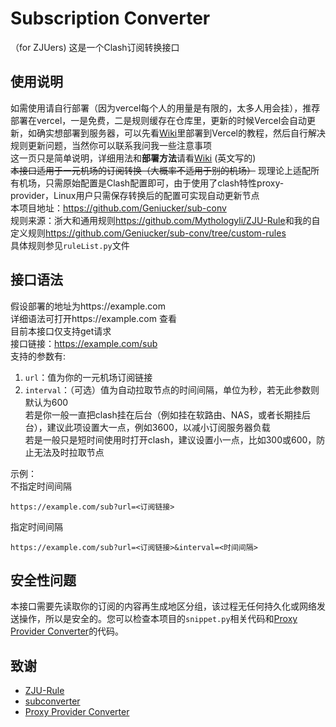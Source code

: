 # Subscription Converter
（for ZJUers)
这是一个Clash订阅转换接口
## 使用说明
如需使用请自行部署（因为vercel每个人的用量是有限的，太多人用会挂），推荐部署在vercel，一是免费，二是规则缓存在仓库里，更新的时候Vercel会自动更新，如确实想部署到服务器，可以先看[Wiki](https://github.com/Geniucker/sub-conv/wiki)里部署到Vercel的教程，然后自行解决规则更新问题，当然你可以联系我问我一些注意事项  
这一页只是简单说明，详细用法和**部署方法**请看[Wiki](https://github.com/Geniucker/sub-conv/wiki) (英文写的)  
~~本接口适用于一元机场的订阅转换（大概率不适用于别的机场）~~ 现理论上适配所有机场，只需原始配置是Clash配置即可，由于使用了clash特性proxy-provider，Linux用户只需保存转换后的配置可实现自动更新节点<br>
本项目地址：<https://github.com/Geniucker/sub-conv><br>
规则来源：浙大和通用规则<https://github.com/Mythologyli/ZJU-Rule>和我的自定义规则<https://github.com/Geniucker/sub-conv/tree/custom-rules><br>
具体规则参见`ruleList.py`文件<br>

## 接口语法
假设部署的地址为https://example.com  
详细语法可打开https://example.com 查看  
目前本接口仅支持get请求  
接口链接：https://example.com/sub  
支持的参数有:<br>
  1. `url`：值为你的一元机场订阅链接  
  2. `interval`：（可选）值为自动拉取节点的时间间隔，单位为秒，若无此参数则默认为600  
    若是你一般一直把clash挂在后台（例如挂在软路由、NAS，或者长期挂后台），建议此项设置大一点，例如3600，以减小订阅服务器负载  
    若是一般只是短时间使用时打开clash，建议设置小一点，比如300或600，防止无法及时拉取节点

示例：  
不指定时间间隔
```
https://example.com/sub?url=<订阅链接>
```
指定时间间隔<br>
```
https://example.com/sub?url=<订阅链接>&interval=<时间间隔>
```

## 安全性问题
本接口需要先读取你的订阅的内容再生成地区分组，该过程无任何持久化或网络发送操作，所以是安全的。您可以检查本项目的`snippet.py`相关代码和[Proxy Provider Converter](https://github.com/qier222/proxy-provider-converter)的代码。  

## 致谢
- [ZJU-Rule](https://github.com/Mythologyli/ZJU-Rule/)
- [subconverter](https://github.com/tindy2013/subconverter)
- [Proxy Provider Converter](https://github.com/qier222/proxy-provider-converter)
